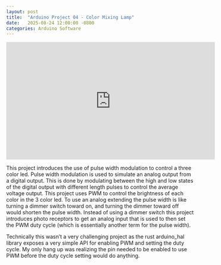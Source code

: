 ```yaml
---
layout: post
title:  "Arduino Project 04 - Color Mixing Lamp"
date:   2025-08-24 12:00:00 -0800
categories: Arduino Software
---
```


<iframe width="560" height="315" src="https://www.youtube.com/embed/QNo-mNm9okY?si=8c4jXPIJfGFQLYal" title="YouTube video player" frameborder="0" allow="accelerometer; autoplay; clipboard-write; encrypted-media; gyroscope; picture-in-picture; web-share" referrerpolicy="strict-origin-when-cross-origin" allowfullscreen></iframe>

This project introduces the use of pulse width modulation to control a three 
color led. Pulse width modulation is used to simulate an analog output from a 
digital output. This is done by modulating between the high and low states of 
the digital output with different length pulses to control the average voltage 
output. This project uses PWM to control the brightness of each color in the 3 
color led. To use an analog extending the pulse width is like turning a dimmer 
switch toward on, and turning the dimmer toward off would shorten the pulse 
width. Instead of using a dimmer switch this project introduces photo receptors 
to get an analog input that is used to then set the PWM duty cycle (which is 
essentially another term for the pulse width).

Technically this wasn’t a very challenging project as the rust arduino_hal 
library exposes a very simple API for enabling PWM and setting the duty cycle. 
My only hang up was realizing the pin needed to be enabled to use PWM before the 
duty cycle setting would do anything.

